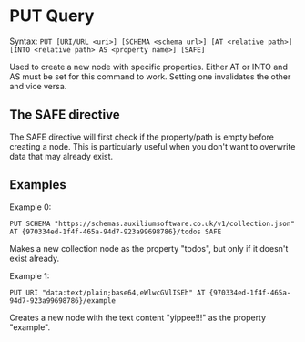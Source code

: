# PUT Query

Syntax: `PUT [URI/URL <uri>] [SCHEMA <schema url>] [AT <relative path>] [INTO <relative path> AS <property name>] [SAFE]`

Used to create a new node with specific properties. Either AT or INTO and AS must be set for this command to work. Setting one invalidates the other and vice versa.

## The SAFE directive

The SAFE directive will first check if the property/path is empty before creating a node. This is particularly useful when you don't want to overwrite data that may already exist.

## Examples

Example 0:

```
PUT SCHEMA "https://schemas.auxiliumsoftware.co.uk/v1/collection.json" AT {970334ed-1f4f-465a-94d7-923a99698786}/todos SAFE
```
Makes a new collection node as the property "todos", but only if it doesn't exist already.

Example 1:

```
PUT URI "data:text/plain;base64,eWlwcGVlISEh" AT {970334ed-1f4f-465a-94d7-923a99698786}/example
```
Creates a new node with the text content "yippee!!!" as the property "example".
